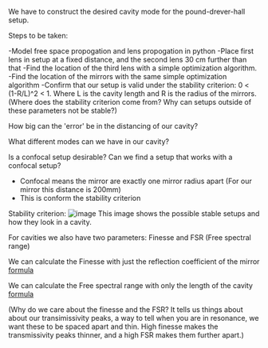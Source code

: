 We have to construct the desired cavity mode for the pound-drever-hall setup.

Steps to be taken:

-Model free space propogation and lens propogation in python
-Place first lens in setup at a fixed distance, and the second lens 30 cm further than that
-Find the location of the third lens with a simple optimization algorithm.
-Find the location of the mirrors with the same simple optimization algorithm
-Confirm that our setup is valid under the stability criterion: 0 < (1-R/L)^2 < 1. Where L is the cavity length and R is the radius of the mirrors. (Where does the stability criterion come from? Why can setups outside of these parameters not be stable?)



How big can the 'error' be in the distancing of our cavity?

What different modes can we have in our cavity?

Is a confocal setup desirable? Can we find a setup that works with a confocal setup?
- Confocal means the mirror are exactly one mirror radius apart (For our mirror this distance is 200mm)
- This is conform the stability criterion


Stability criterion:
![image](https://github.com/user-attachments/assets/acac4fb8-a303-4858-8b2e-53f7f03fd40c)
This image shows the possible stable setups and how they look in a cavity.


For cavities we also have two parameters: Finesse and FSR (Free spectral range)

We can calculate the Finesse with just the reflection coefficient of the mirror [formula](https://www.rp-photonics.com/finesse.html)

We can calculate the Free spectral range with only the length of the cavity [formula](https://www.rp-photonics.com/free_spectral_range.html)

(Why do we care about the finesse and the FSR? It tells us things about about our transimissivity peaks, a way to tell when you are in resonance, we want these to be spaced apart and thin. High finesse makes the transmissivity peaks thinner, and a high FSR makes them further apart.)


